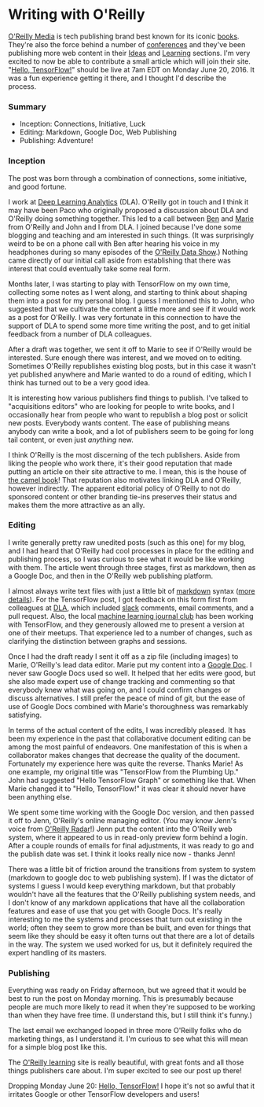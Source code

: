 # Writing with O'Reilly

[O'Reilly Media](http://www.oreilly.com/) is tech publishing brand best known for its iconic [books](http://shop.oreilly.com/). They're also the force behind a number of [conferences](http://www.oreilly.com/conferences/) and they've been publishing more web content in their [Ideas](https://www.oreilly.com/ideas) and [Learning](https://www.oreilly.com/learning) sections. I'm very excited to now be able to contribute a small article which will join their site. "[Hello, TensorFlow!](https://www.oreilly.com/learning/hello-tensorflow)" should be live at 7am EDT on Monday June 20, 2016. It was a fun experience getting it there, and I thought I'd describe the process.


### Summary

 * Inception: Connections, Initiative, Luck
 * Editing: Markdown, Google Doc, Web Publishing
 * Publishing: Adventure!


### Inception

The post was born through a combination of connections, some initiative, and good fortune.

I work at [Deep Learning Analytics](http://www.deeplearninganalytics.com/) (DLA). O'Reilly got in touch and I think it may have been Paco who originally proposed a discussion about DLA and O'Reilly doing something together. This led to a call between [Ben](https://twitter.com/bigdata) and [Marie](https://twitter.com/cmariebeau) from O'Reilly and John and I from DLA. I joined because I've done some blogging and teaching and am interested in such things. (It was surprisingly weird to be on a phone call with Ben after hearing his voice in my headphones during so many episodes of the [O'Reilly Data Show](http://radar.oreilly.com/tag/oreilly-data-show-podcast).) Nothing came directly of our initial call aside from establishing that there was  interest that could eventually take some real form.

Months later, I was starting to play with TensorFlow on my own time, collecting some notes as I went along, and starting to think about shaping them into a post for my personal blog. I guess I mentioned this to John, who suggested that we cultivate the content a little more and see if it would work as a post for O'Reilly. I was very fortunate in this connection to have the support of DLA to spend some more time writing the post, and to get initial feedback from a number of DLA colleagues.

After a draft was together, we sent it off to Marie to see if O'Reilly would be interested. Sure enough there was interest, and we moved on to editing. Sometimes O'Reilly republishes existing blog posts, but in this case it wasn't yet published anywhere and Marie wanted to do a round of editing, which I think has turned out to be a very good idea.

It is interesting how various publishers find things to publish. I've talked to "acquisitions editors" who are looking for people to write books, and I occasionally hear from people who want to republish a blog post or solicit new posts. Everybody wants content. The ease of publishing means anybody can write a book, and a lot of publishers seem to be going for long tail content, or even just _anything_ new.

I think O'Reilly is the most discerning of the tech publishers. Aside from liking the people who work there, it's their good reputation that made putting an article on their site attractive to me. I mean, this is the house of [the camel book](http://shop.oreilly.com/product/9780596004927.do)! That reputation also motivates linking DLA and O'Reilly, however indirectly. The apparent editorial policy of O'Reilly to not do sponsored content or other branding tie-ins preserves their status and makes them the more attractive as an ally.


### Editing

I write generally pretty raw unedited posts (such as this one) for my blog, and I had heard that O'Reilly had cool processes in place for the editing and publishing process, so I was curious to see what it would be like working with them. The article went through three stages, first as markdown, then as a Google Doc, and then in the O'Reilly web publishing platform.

I almost always write text files with just a little bit of [markdown](https://daringfireball.net/projects/markdown/) syntax ([more details](http://planspace.org/20160209-how_i_blog/)). For the TensorFlow post, I got feedback on this form first from colleagues at [DLA](http://www.deeplearninganalytics.com/), which included [slack](https://slack.com/) comments, email comments, and a pull request. Also, the local [machine learning journal club](http://www.meetup.com/DC-Machine-Learning-Journal-Club/) has been working with TensorFlow, and they generously allowed me to present a version at one of their meetups. That experience led to a number of changes, such as clarifying the distinction between graphs and sessions.

Once I had the draft ready I sent it off as a zip file (including images) to Marie, O'Reilly's lead data editor. Marie put my content into a [Google Doc](https://www.google.com/docs/about/). I never saw Google Docs used so well. It helped that her edits were good, but she also made expert use of change tracking and commenting so that everybody knew what was going on, and I could confirm changes or discuss alternatives. I still prefer the peace of mind of git, but the ease of use of Google Docs combined with Marie's thoroughness was remarkably satisfying.

In terms of the actual content of the edits, I was incredibly pleased. It has been my experience in the past that collaborative document editing can be among the most painful of endeavors. One manifestation of this is when a collaborator makes changes that decrease the quality of the document. Fortunately my experience here was quite the reverse. Thanks Marie! As one example, my original title was "TensorFlow from the Plumbing Up." John had suggested "Hello TensorFlow Graph" or something like that. When Marie changed it to "Hello, TensorFlow!" it was clear it should never have been anything else.

We spent some time working with the Google Doc version, and then passed it off to Jenn, O'Reilly's online managing editor. (You may know Jenn's voice from [O'Reilly Radar](http://radar.oreilly.com/tag/oreilly-radar-podcast)!) Jenn put the content into the O'Reilly web system, where it appeared to us in read-only preview form behind a login. After a couple rounds of emails for final adjustments, it was ready to go and the publish date was set. I think it looks really nice now - thanks Jenn!

There was a little bit of friction around the transitions from system to system (markdown to google doc to web publishing system). If I was the dictator of systems I guess I would keep everything markdown, but that probably wouldn't have all the features that the O'Reilly publishing system needs, and I don't know of any markdown applications that have all the collaboration features and ease of use that you get with Google Docs. It's really interesting to me the systems and processes that turn out existing in the world; often they seem to grow more than be built, and even for things that seem like they should be easy it often turns out that there are a lot of details in the way. The system we used worked for us, but it definitely required the expert handling of its masters.


### Publishing

Everything was ready on Friday afternoon, but we agreed that it would be best to run the post on Monday morning. This is presumably because people are much more likely to read it when they're supposed to be working than when they have free time. (I understand this, but I still think it's funny.)

The last email we exchanged looped in three more O'Reilly folks who do marketing things, as I understand it. I'm curious to see what this will mean for a simple blog post like this.

The [O'Reilly learning](https://www.oreilly.com/learning) site is really beautiful, with great fonts and all those things publishers care about. I'm super excited to see our post up there!

Dropping Monday June 20: [Hello, TensorFlow!](https://www.oreilly.com/learning/hello-tensorflow) I hope it's not so awful that it irritates Google or other TensorFlow developers and users!
